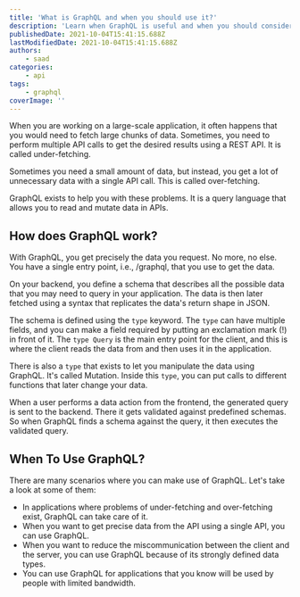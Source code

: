 ```yaml
---
title: 'What is GraphQL and when you should use it?'
description: 'Learn when GraphQL is useful and when you should consider using it.'
publishedDate: 2021-10-04T15:41:15.688Z
lastModifiedDate: 2021-10-04T15:41:15.688Z
authors:
    - saad
categories:
    - api
tags:
    - graphql
coverImage: ''
---
```


<Lead>
	When you are working on a large-scale application, it often happens that you
	would need to fetch large chunks of data. Sometimes, you need to perform
	multiple API calls to get the desired results using a REST API. It is called
	under-fetching.
</Lead>

Sometimes you need a small amount of data, but instead, you get a lot of unnecessary data with a single API call. This is called over-fetching.

GraphQL exists to help you with these problems. It is a query language that allows you to read and mutate data in APIs.

## How does GraphQL work?

With GraphQL, you get precisely the data you request. No more, no else. You have a single entry point, i.e., /graphql, that you use to get the data.

On your backend, you define a schema that describes all the possible data that you may need to query in your application. The data is then later fetched using a syntax that replicates the data's return shape in JSON.

The schema is defined using the `type` keyword. The `type` can have multiple fields, and you can make a field required by putting an exclamation mark (!) in front of it. The `type Query` is the main entry point for the client, and this is where the client reads the data from and then uses it in the application.

There is also a `type` that exists to let you manipulate the data using GraphQL. It's called Mutation. Inside this `type`, you can put calls to different functions that later change your data.

When a user performs a data action from the frontend, the generated query is sent to the backend. There it gets validated against predefined schemas. So when GraphQL finds a schema against the query, it then executes the validated query.

## When To Use GraphQL?

There are many scenarios where you can make use of GraphQL. Let's take a look at some of them:

-   In applications where problems of under-fetching and over-fetching exist, GraphQL can take care of it.
-   When you want to get precise data from the API using a single API, you can use GraphQL.
-   When you want to reduce the miscommunication between the client and the server, you can use GraphQL because of its strongly defined data types.
-   You can use GraphQL for applications that you know will be used by people with limited bandwidth.
